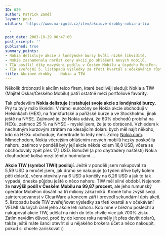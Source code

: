 ```yaml
---
ID: 620
author: Patrick Zandl
layout: post
oldlink: 'https://www.marigold.cz/item/akciove-drobky-nokia-a-tiw

  '
post_date: 2003-10-29 08:47:00
post_excerpt: ''
published: true
summary_points:
- Nokia delistuje akcie z londýnské burzy kvůli nízké likviditě.
- Nokia zaznamenala nárůst ceny akcií po ohlášení nových mobilů.
- TIW posílil díky navýšení podílu v Českém Mobilu a úspěchu MobiFon.
- TIW zveřejní 5. listopadu výsledky za třetí kvartál s očekáváním růstu.
title: Akciové drobky -  Nokia a TIW
---
```


<p>
Několik drobností k akciím telco firem, které bedlivěji sleduji: Nokia a TIW (Majitel Oskar/Českého Mobilu) patří ostatně mezi portfoliové favority. </p>

<p>
Tak především <STRONG>Nokia delistuje (=stahuje)&#160;svoje akcie z londýnské burzy</STRONG>. Prý tu byly málo likvidní. V rámci eurozóny se Nokia akcie obchodují v Helsinkách (HEX), na frankfurtské a pařížské burze a ve Stockholmu, jinak ještě na NYSE. Zajímavé je, že Nokia udává, že 60% obchodů probíhá na HEXu, zatímco 25 % na NYSE - myslel jsem, že je to obráceně. Vzhledem k nechutným kurzovým ztrátám na klesajícím dolaru bych měl najít někoho, kdo na HEXu obchoduje, Ameritrade to tedy není. Zdroj: <A href="http://press.nokia.com/PR/200310/922479_5.html" target=_blank>Nokia.com</A>. Mimochodem, Nokia včerejším ohlášením nových mobilů hezky poskočila nahoru, zatímco v pondělí byly její akcie někde kolem 16,8 USD, včera se obchodovaly zpět přes 17,1 USD. Bohužel (a pro daytradery naštěstí) Nokia dlouhodobě kolísá mezi těmito hodnotami ...</p>

<p>
<STRONG>Akcie TIW (symbol TIWI) posilují</STRONG>. Ještě v pondělí jsem nakupoval za 5,59&#160;USD a mručel jsem, jak draho se nakupuje (o týden dříve byly kolem pěti dolarů), včera otevíraly na 6 USD a končily na 6,26 USD a jak to tak vypadá, dneska půjdou ještě o něco nahoru. TIW měl silné období. Nejenom že <STRONG>navýšil podíl v Českém Mobilu na 99,87 procent</STRONG>, ale jeho rumunský operátor MobiFon dosáhl na tři miliony zákazníků. Kromě toho zvýšil svoji zainteresovanost v ClearWare a koncem září i provedl sekundární úpis akcií. 5. listopadu bude TIW zveřejňovat výsledky za třetí kvartál a v očekávání VELMI slušných čísel jeho akcie letí nahoru. Kdo mne v březnu poslechl a nakupoval akcie TIW, udělal na nich do této chvíle více jak 700% zisku. Zatím nevidím důvod, proč by do konce roku neměly jít přes devět dolarů, takže ještě máte šanci otevřít si u nějakého brokera účet a něco nakoupit, pokud si chcete zariskovat :)</p>
